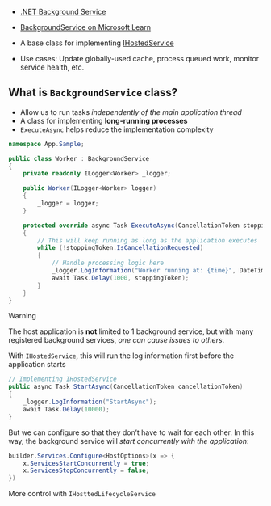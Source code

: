 

- [.NET Background Service](https://blog.jetbrains.com/dotnet/2023/05/09/dotnet-background-services/)

- [BackgroundService on Microsoft Learn](https://learn.microsoft.com/en-us/aspnet/core/fundamentals/host/hosted-services?view=aspnetcore-8.0&tabs=visual-studio#backgroundservice-base-class)


- A base class for implementing [IHostedService](https://learn.microsoft.com/en-us/dotnet/api/microsoft.extensions.hosting.ihostedservice)
- Use cases: Update globally-used cache, process queued work, monitor service health, etc.

## What is `BackgroundService` class?

- Allow us to run tasks *independently of the main application thread*
- A class for implementing **long-running processes**
- `ExecuteAsync` helps reduce the implementation complexity

```cs
namespace App.Sample;

public class Worker : BackgroundService
{
    private readonly ILogger<Worker> _logger;

    public Worker(ILogger<Worker> logger)
    {
        _logger = logger;
    }

    protected override async Task ExecuteAsync(CancellationToken stoppingToken)
    {
	    // This will keep running as long as the application executes
        while (!stoppingToken.IsCancellationRequested)
        {
	        // Handle processing logic here
            _logger.LogInformation("Worker running at: {time}", DateTimeOffset.Now);
            await Task.Delay(1000, stoppingToken);
        }
    }
}
```



> [!warning]
> The host application is **not** limited to 1 background service, but with many registered background services, *one can cause issues to others*.


With `IHostedService`, this will run the log information first before the application starts

```cs
// Implementing IHostedService
public async Task StartAsync(CancellationToken cancellationToken)
{
	_logger.LogInformation("StartAsync");
	await Task.Delay(10000);
}
```

But we can configure so that they don’t have to wait for each other. In this way, the background service will *start concurrently with the application*:

```cs
builder.Services.Configure<HostOptions>(x => {
	x.ServicesStartConcurrently = true;
	x.ServicesStopConcurrently = false;
})
```

More control with `IHosttedLifecycleService` 